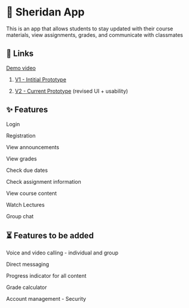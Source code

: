 # 📱 Sheridan App
This is an app that allows students to stay updated with their course materials, view assignments, grades, and communicate with classmates

## 🔗 Links
[Demo video](https://youtu.be/nrva_hgHXsQ)

1. [V1 - Intitial Prototype](https://www.figma.com/file/OFdyT3J3Ik9A0cnD0vbpyA/V1---Assignment-1---Sheridan-App-Fig?node-id=0%3A1)

2. [V2 - Current Prototype](https://www.figma.com/file/M1nII4K7GuDMZJ47i7dYJF/V2---Assignment-2---Sheridan-App-Fig?node-id=0%3A1) (revised UI + usability)

## ✨ Features
Login

Registration

View announcements

View grades

Check due dates

Check assignment information

View course content

Watch Lectures

Group chat

## ⏳ Features to be added

Voice and video calling - individual and group

Direct messaging

Progress indicator for all content

Grade calculator

Account management - Security
